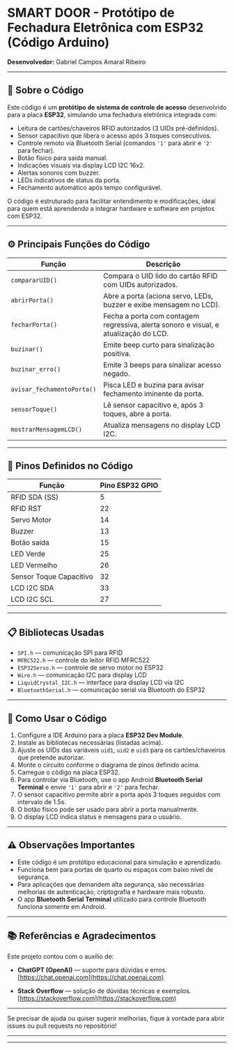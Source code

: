 # SMART DOOR - Protótipo de Fechadura Eletrônica com ESP32 (Código Arduino)

**Desenvolvedor:** Gabriel Campos Amaral Ribeiro

---

## 📖 Sobre o Código

Este código é um **protótipo de sistema de controle de acesso** desenvolvido para a placa **ESP32**, simulando uma fechadura eletrônica integrada com:

- Leitura de cartões/chaveiros RFID autorizados (3 UIDs pré-definidos).
- Sensor capacitivo que libera o acesso após 3 toques consecutivos.
- Controle remoto via Bluetooth Serial (comandos `'1'` para abrir e `'2'` para fechar).
- Botão físico para saída manual.
- Indicações visuais via display LCD I2C 16x2.
- Alertas sonoros com buzzer.
- LEDs indicativos de status da porta.
- Fechamento automático após tempo configurável.

O código é estruturado para facilitar entendimento e modificações, ideal para quem está aprendendo a integrar hardware e software em projetos com ESP32.

---

## ⚙️ Principais Funções do Código

| Função                   | Descrição                                                                                           |
|-------------------------|----------------------------------------------------------------------------------------------------|
| `compararUID()`          | Compara o UID lido do cartão RFID com UIDs autorizados.                                            |
| `abrirPorta()`           | Abre a porta (aciona servo, LEDs, buzzer e exibe mensagem no LCD).                                  |
| `fecharPorta()`          | Fecha a porta com contagem regressiva, alerta sonoro e visual, e atualização do LCD.               |
| `buzinar()`              | Emite beep curto para sinalização positiva.                                                       |
| `buzinar_erro()`         | Emite 3 beeps para sinalizar acesso negado.                                                       |
| `avisar_fechamentoPorta()`| Pisca LED e buzina para avisar fechamento iminente da porta.                                      |
| `sensorToque()`          | Lê sensor capacitivo e, após 3 toques, abre a porta.                                               |
| `mostrarMensagemLCD()`   | Atualiza mensagens no display LCD I2C.                                                            |

---

## 🔌 Pinos Definidos no Código

| Função                 | Pino ESP32 GPIO  |
|------------------------|------------------|
| RFID SDA (SS)          | 5                |
| RFID RST               | 22               |
| Servo Motor            | 14               |
| Buzzer                 | 13               |
| Botão saída            | 15               |
| LED Verde              | 25               |
| LED Vermelho           | 26               |
| Sensor Toque Capacitivo| 32               |
| LCD I2C SDA            | 33               |
| LCD I2C SCL            | 27               |

---

## 📋 Bibliotecas Usadas

- `SPI.h` — comunicação SPI para RFID  
- `MFRC522.h` — controle do leitor RFID MFRC522  
- `ESP32Servo.h` — controle de servo motor no ESP32  
- `Wire.h` — comunicação I2C para display LCD  
- `LiquidCrystal_I2C.h` — interface para display LCD via I2C  
- `BluetoothSerial.h` — comunicação serial via Bluetooth do ESP32  

---

## 🚀 Como Usar o Código

1. Configure a IDE Arduino para a placa **ESP32 Dev Module**.  
2. Instale as bibliotecas necessárias (listadas acima).  
3. Ajuste os UIDs das variáveis `uid1`, `uid2` e `uid3` para os cartões/chaveiros que pretende autorizar.  
4. Monte o circuito conforme o diagrama de pinos definido acima.  
5. Carregue o código na placa ESP32.  
6. Para controlar via Bluetooth, use o app Android **Bluetooth Serial Terminal** e envie `'1'` para abrir e `'2'` para fechar.  
7. O sensor capacitivo permite abrir a porta após 3 toques seguidos com intervalo de 1.5s.  
8. O botão físico pode ser usado para abrir a porta manualmente.  
9. O display LCD indica status e mensagens para o usuário.  

---

## ⚠️ Observações Importantes

- Este código é um protótipo educacional para simulação e aprendizado.  
- Funciona bem para portas de quarto ou espaços com baixo nível de segurança.  
- Para aplicações que demandem alta segurança, são necessárias melhorias de autenticação, criptografia e hardware mais robusto.  
- O app **Bluetooth Serial Terminal** utilizado para controle Bluetooth funciona somente em Android.  

---

## 📚 Referências e Agradecimentos

Este projeto contou com o auxílio de:

- **ChatGPT (OpenAI)** — suporte para dúvidas e erros.  
  [https://chat.openai.com](https://chat.openai.com)  

- **Stack Overflow** — solução de dúvidas técnicas e exemplos.  
  [https://stackoverflow.com](https://stackoverflow.com)  

---

Se precisar de ajuda ou quiser sugerir melhorias, fique à vontade para abrir issues ou pull requests no repositório!

---


---



